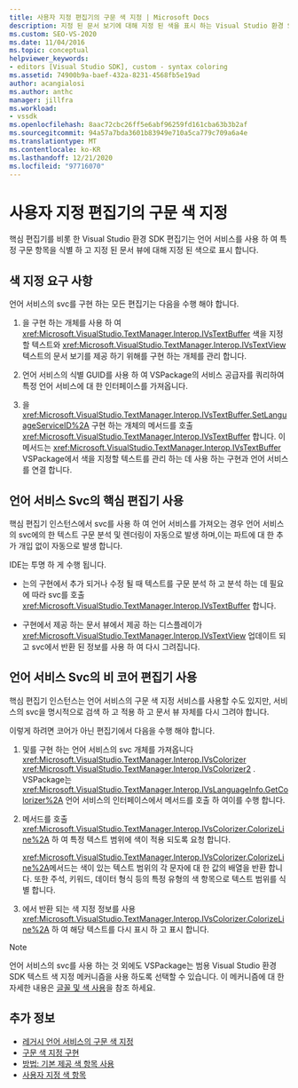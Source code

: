 ```yaml
---
title: 사용자 지정 편집기의 구문 색 지정 | Microsoft Docs
description: 지정 된 문서 보기에 대해 지정 된 색을 표시 하는 Visual Studio 환경 SDK 사용자 지정 편집기의 구문 색 지정에 대해 알아봅니다.
ms.custom: SEO-VS-2020
ms.date: 11/04/2016
ms.topic: conceptual
helpviewer_keywords:
- editors [Visual Studio SDK], custom - syntax coloring
ms.assetid: 74900b9a-baef-432a-8231-4568fb5e19ad
author: acangialosi
ms.author: anthc
manager: jillfra
ms.workload:
- vssdk
ms.openlocfilehash: 8aac72cbc26ff5e6abf96259fd161cba63b3b2af
ms.sourcegitcommit: 94a57a7bda3601b83949e710a5ca779c709a6a4e
ms.translationtype: MT
ms.contentlocale: ko-KR
ms.lasthandoff: 12/21/2020
ms.locfileid: "97716070"
---
```

# <a name="syntax-coloring-in-custom-editors"></a>사용자 지정 편집기의 구문 색 지정
핵심 편집기를 비롯 한 Visual Studio 환경 SDK 편집기는 언어 서비스를 사용 하 여 특정 구문 항목을 식별 하 고 지정 된 문서 뷰에 대해 지정 된 색으로 표시 합니다.

## <a name="colorization-requirements"></a>색 지정 요구 사항
 언어 서비스의 svc를 구현 하는 모든 편집기는 다음을 수행 해야 합니다.

1. 을 구현 하는 개체를 사용 하 여 <xref:Microsoft.VisualStudio.TextManager.Interop.IVsTextBuffer> 색을 지정할 텍스트와 <xref:Microsoft.VisualStudio.TextManager.Interop.IVsTextView> 텍스트의 문서 보기를 제공 하기 위해를 구현 하는 개체를 관리 합니다.

2. 언어 서비스의 식별 GUID를 사용 하 여 VSPackage의 서비스 공급자를 쿼리하여 특정 언어 서비스에 대 한 인터페이스를 가져옵니다.

3. 을 <xref:Microsoft.VisualStudio.TextManager.Interop.IVsTextBuffer.SetLanguageServiceID%2A> 구현 하는 개체의 메서드를 호출 <xref:Microsoft.VisualStudio.TextManager.Interop.IVsTextBuffer> 합니다. 이 메서드는 <xref:Microsoft.VisualStudio.TextManager.Interop.IVsTextBuffer> VSPackage에서 색을 지정할 텍스트를 관리 하는 데 사용 하는 구현과 언어 서비스를 연결 합니다.

## <a name="core-editor-usage-of-a-language-services-colorizer"></a>언어 서비스 Svc의 핵심 편집기 사용
 핵심 편집기 인스턴스에서 svc를 사용 하 여 언어 서비스를 가져오는 경우 언어 서비스의 svc에의 한 텍스트 구문 분석 및 렌더링이 자동으로 발생 하며,이는 파트에 대 한 추가 개입 없이 자동으로 발생 합니다.

 IDE는 투명 하 게 수행 됩니다.

- 는의 구현에서 추가 되거나 수정 될 때 텍스트를 구문 분석 하 고 분석 하는 데 필요에 따라 svc를 호출 <xref:Microsoft.VisualStudio.TextManager.Interop.IVsTextBuffer> 합니다.

- 구현에서 제공 하는 문서 뷰에서 제공 하는 디스플레이가 <xref:Microsoft.VisualStudio.TextManager.Interop.IVsTextView> 업데이트 되 고 svc에서 반환 된 정보를 사용 하 여 다시 그려집니다.

## <a name="non-core-editor-usage-of-a-language-services-colorizer"></a>언어 서비스 Svc의 비 코어 편집기 사용
 핵심 편집기 인스턴스는 언어 서비스의 구문 색 지정 서비스를 사용할 수도 있지만, 서비스의 svc을 명시적으로 검색 하 고 적용 하 고 문서 뷰 자체를 다시 그려야 합니다.

 이렇게 하려면 코어가 아닌 편집기에서 다음을 수행 해야 합니다.

1. 및를 구현 하는 언어 서비스의 svc 개체를 가져옵니다 <xref:Microsoft.VisualStudio.TextManager.Interop.IVsColorizer> <xref:Microsoft.VisualStudio.TextManager.Interop.IVsColorizer2> . VSPackage는 <xref:Microsoft.VisualStudio.TextManager.Interop.IVsLanguageInfo.GetColorizer%2A> 언어 서비스의 인터페이스에서 메서드를 호출 하 여이를 수행 합니다.

2. 메서드를 호출 <xref:Microsoft.VisualStudio.TextManager.Interop.IVsColorizer.ColorizeLine%2A> 하 여 특정 텍스트 범위에 색이 적용 되도록 요청 합니다.

     <xref:Microsoft.VisualStudio.TextManager.Interop.IVsColorizer.ColorizeLine%2A>메서드는 색이 있는 텍스트 범위의 각 문자에 대 한 값의 배열을 반환 합니다. 또한 주석, 키워드, 데이터 형식 등의 특정 유형의 색 항목으로 텍스트 범위를 식별 합니다.

3. 에서 반환 되는 색 지정 정보를 사용 <xref:Microsoft.VisualStudio.TextManager.Interop.IVsColorizer.ColorizeLine%2A> 하 여 해당 텍스트를 다시 표시 하 고 표시 합니다.

> [!NOTE]
> 언어 서비스의 svc를 사용 하는 것 외에도 VSPackage는 범용 Visual Studio 환경 SDK 텍스트 색 지정 메커니즘을 사용 하도록 선택할 수 있습니다. 이 메커니즘에 대 한 자세한 내용은 [글꼴 및 색 사용](/previous-versions/visualstudio/visual-studio-2015/extensibility/using-fonts-and-colors?preserve-view=true&view=vs-2015)을 참조 하세요.

## <a name="see-also"></a>추가 정보

- [레거시 언어 서비스의 구문 색 지정](../extensibility/internals/syntax-coloring-in-a-legacy-language-service.md)
- [구문 색 지정 구현](../extensibility/internals/implementing-syntax-coloring.md)
- [방법: 기본 제공 색 항목 사용](../extensibility/internals/how-to-use-built-in-colorable-items.md)
- [사용자 지정 색 항목](../extensibility/internals/custom-colorable-items.md)